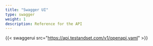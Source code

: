 ```yaml
---
title: "Swagger UI"
type: swagger
weight: 1
description: Reference for the API
---
```


{{< swaggerui src="https://api.testandset.com/v1/openapi.yaml" >}}